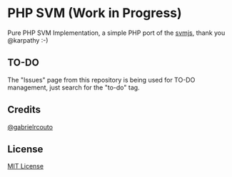 # PHP SVM (Work in Progress)

Pure PHP SVM Implementation, a simple PHP port of the [svmjs](https://github.com/karpathy/svmjs), thank you @karpathy :-)

## TO-DO

The "Issues" page from this repository is being used for TO-DO management, just search for the "to-do" tag.

## Credits

[@gabrielrcouto](http://www.twitter.com/gabrielrcouto)

## License

[MIT License](http://gabrielrcouto.mit-license.org/)
